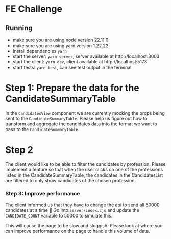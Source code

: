 # FE Challenge

## Running

- make sure you are using node version 22.11.0
- make sure you are using yarn version 1.22.22
- install dependencies `yarn`
- start the server: `yarn server`, server available at http://localhost:3003
- start the client: `yarn dev`, client available at http://localhost:5173
- start tests: `yarn test`, can see test output in the terminal

# Step 1: Prepare the data for the CandidateSummaryTable

In the `CandidatesView` component we are currently mocking the props being sent to the `CandidateSummaryTable`. Please help us figure out how to transform and aggregate the candidates data into the format we want to pass to the `CandidateSummaryTable`.

# Step 2

The client would like to be able to filter the candidates by profession. Please implement a feature so that when the user clicks on one of the professions listed in the CandidateSummaryTable, the candidates in the CandidatesList are filtered to only show candidates of the chosen profession.

### Step 3: Improve performance

The client informed us that they have to change the api to send all 50000 candidates at a time 🤦
Go into `server/index.cjs` and update the `CANDIDATE_COUNT` variable to 50000 to simulate this.

This will cause the page to be slow and sluggish. Please look at where you can improve performance on the page to handle this volume of data.
